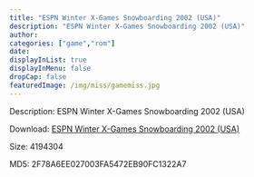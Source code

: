 ```yaml
---
title: "ESPN Winter X-Games Snowboarding 2002 (USA)"
description: "ESPN Winter X-Games Snowboarding 2002 (USA)"
author: 
categories: ["game","rom"]
date: 
displayInList: true
displayInMenu: false
dropCap: false
featuredImage: /img/miss/gamemiss.jpg
---
```


Description: ESPN Winter X-Games Snowboarding 2002 (USA)

Download: <a style="text-decoration:underline;" href="https://mega.nz/#!mXQ2BYZQ!JFacwDPLLWKFem-l5vjG8uRk7-6TbYshyRFBpwfSXo0" target = "_blank" rel = "nofollow" > ESPN Winter X-Games Snowboarding 2002 (USA)</a>

Size: 4194304

MD5: 2F78A6EE027003FA5472EB90FC1322A7

